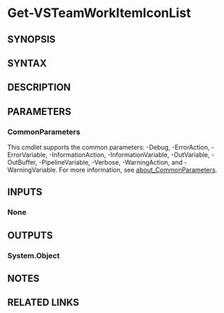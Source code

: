 <!-- #include "./common/header.md" -->

# Get-VSTeamWorkItemIconList

## SYNOPSIS
<!-- #include "./synopsis/Get-VSTeamWorkItemIconList.md" -->

## SYNTAX

## DESCRIPTION

<!-- #include "./synopsis/Get-VSTeamWorkItemIconList.md" -->

## PARAMETERS

### CommonParameters
This cmdlet supports the common parameters: -Debug, -ErrorAction, -ErrorVariable, -InformationAction, -InformationVariable, -OutVariable, -OutBuffer, -PipelineVariable, -Verbose, -WarningAction, and -WarningVariable. For more information, see [about_CommonParameters](http://go.microsoft.com/fwlink/?LinkID=113216).

## INPUTS

### None

## OUTPUTS

### System.Object
## NOTES

## RELATED LINKS
